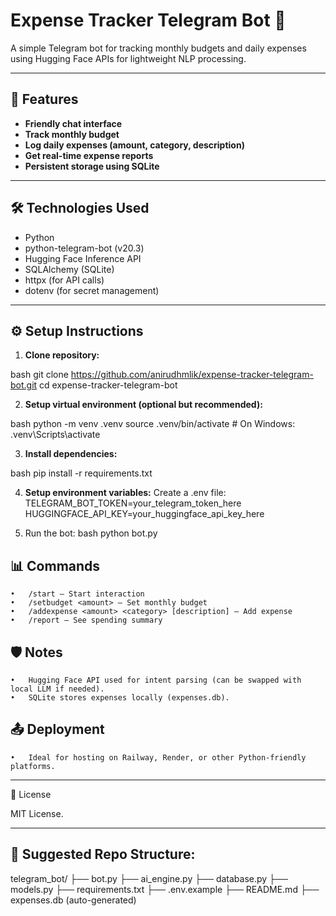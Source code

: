 # Expense Tracker Telegram Bot 🤖

A simple Telegram bot for tracking monthly budgets and daily expenses using Hugging Face APIs for lightweight NLP processing.

---

## 🚀 Features
- **Friendly chat interface**
- **Track monthly budget**
- **Log daily expenses (amount, category, description)**
- **Get real-time expense reports**
- **Persistent storage using SQLite**

---

## 🛠️ Technologies Used
- Python
- python-telegram-bot (v20.3)
- Hugging Face Inference API
- SQLAlchemy (SQLite)
- httpx (for API calls)
- dotenv (for secret management)

---

## ⚙️ Setup Instructions

1. **Clone repository:**

bash
git clone https://github.com/anirudhmlik/expense-tracker-telegram-bot.git
cd expense-tracker-telegram-bot


2.	**Setup virtual environment (optional but recommended):**

bash
python -m venv .venv
source .venv/bin/activate  # On Windows: .venv\Scripts\activate

3.	**Install dependencies:**

bash
pip install -r requirements.txt

4.	**Setup environment variables:**
Create a .env file:
TELEGRAM_BOT_TOKEN=your_telegram_token_here
HUGGINGFACE_API_KEY=your_huggingface_api_key_here

5.	Run the bot:
bash
python bot.py

## 📊 Commands

	•	/start — Start interaction
	•	/setbudget <amount> — Set monthly budget
	•	/addexpense <amount> <category> [description] — Add expense
	•	/report — See spending summary


## 🛡️ Notes

	•	Hugging Face API used for intent parsing (can be swapped with local LLM if needed).
	•	SQLite stores expenses locally (expenses.db).



## 📤 Deployment
	•	Ideal for hosting on Railway, Render, or other Python-friendly platforms.

---

📄 License

MIT License.

---

## 📂 Suggested Repo Structure:

telegram_bot/
├── bot.py
├── ai_engine.py
├── database.py
├── models.py
├── requirements.txt
├── .env.example
├── README.md
├── expenses.db (auto-generated)
